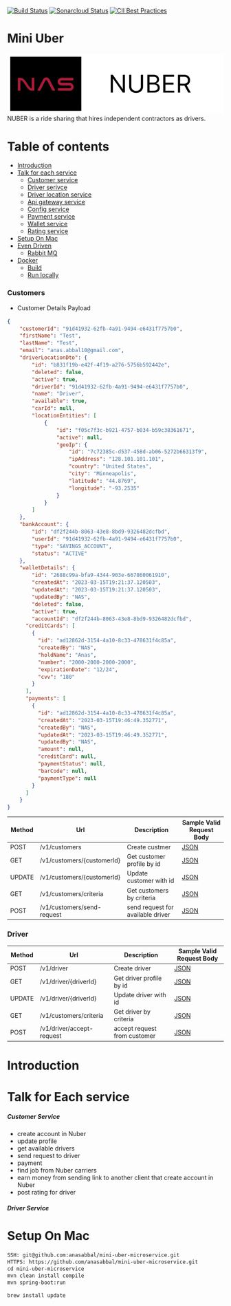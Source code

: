 [![Build Status](https://travis-ci.com/coma123/Spring-Boot-Blog-REST-API.svg?branch=development)](https://travis-ci.com/coma123/Spring-Boot-Blog-REST-API) [![Sonarcloud Status](https://sonarcloud.io/api/project_badges/measure?project=coma123_Spring-Boot-Blog-REST-API&metric=alert_status)](https://sonarcloud.io/dashboard?id=coma123_Spring-Boot-Blog-REST-API) [![CII Best Practices](https://bestpractices.coreinfrastructure.org/projects/3706/badge)](https://bestpractices.coreinfrastructure.org/projects/3706)

# Mini Uber
![logo](./img/back.png)
NUBER is a ride sharing that hires independent contractors as drivers.

# Table of contents
- [Introduction](#introduction)
- [Talk for each service](#talk-for-each-service)
  - [Customer service](#customer-service)
  - [Driver serivce](#driver-service)
  - [Driver location service](#)
  - [Api gateway service](#)
  - [Config service](#)
  - [Payment service](#)
  - [Wallet service](#)
  - [Rating service](#)
- [Setup On Mac](#setup-on-mac)
- [Even Driven](#)
  - [Rabbit MQ](#)
- [Docker](#docker)
  - [Build](#build)
  - [Run locally](#run-locally)

### Customers

- Customer Details Payload
```json
{
    "customerId": "91d41932-62fb-4a91-9494-e6431f7757b0",
    "firstName": "Test",
    "lastName": "Test",
    "email": "anas.abbal10@gmail.com",
    "driverLocationDto": {
        "id": "b831f19b-e42f-4f19-a276-5756b592442e",
        "deleted": false,
        "active": true,
        "driverId": "91d41932-62fb-4a91-9494-e6431f7757b0",
        "name": "Driver",
        "available": true,
        "carId": null,
        "locationEntities": [
            {
                "id": "f05c7f3c-b921-4757-b034-b59c38361671",
                "active": null,
                "geoIp": {
                    "id": "7c72385c-d537-458d-ab06-5272b66313f9",
                    "ipAddress": "128.101.101.101",
                    "country": "United States",
                    "city": "Minneapolis",
                    "latitude": "44.8769",
                    "longitude": "-93.2535"
                }
            }
        ]
    },
    "bankAccount": {
        "id": "df2f244b-8063-43e8-8bd9-9326482dcfbd",
        "userId": "91d41932-62fb-4a91-9494-e6431f7757b0",
        "type": "SAVINGS_ACCOUNT",
        "status": "ACTIVE"
    },
    "walletDetails": {
        "id": "2688c99a-bfa9-4344-903e-667860061910",
        "createdAt": "2023-03-15T19:21:37.120503",
        "updatedAt": "2023-03-15T19:21:37.120503",
        "updatedBy": "NAS",
        "deleted": false,
        "active": true,
        "accountId": "df2f244b-8063-43e8-8bd9-9326482dcfbd",
      "creditCards": [
        {
          "id": "ad12862d-3154-4a10-8c33-478631f4c85a",
          "createdBy": "NAS",
          "holdName": "Anas",
          "number": "2000-2000-2000-2000",
          "expirationDate": "12/24",
          "cvv": "180"
        }
      ],
      "payments": [
        {
          "id": "ad12862d-3154-4a10-8c33-478631f4c85a",
          "createdAt": "2023-03-15T19:46:49.352771",
          "createdBy": "NAS",
          "updatedAt": "2023-03-15T19:46:49.352771",
          "updatedBy": "NAS",
          "amount": null,
          "creditCard": null,
          "paymentStatus": null,
          "barCode": null,
          "paymentType": null
        }
      ]
    }
}
```


| Method | Url                               | Description                                                                           | Sample Valid Request Body |
|--------|-----------------------------------|---------------------------------------------------------------------------------------| ------------------------- |
| POST   | /v1/customers                     | Create custmer                                                                        |[JSON](#usercreate) |
| GET    | /v1/customers/{customerId}        | Get customer profile by id                                                            |[JSON](#usercreate) |
| UPDATE | /v1/customers/{customerId}        | Update customer with id                                                               | [JSON](#usercreate)|
| GET    | /v1/customers/criteria            | Get customers by criteria                                                             | [JSON](#usercreate)|
| POST   | /v1/customers/send-request        | send request for available driver                                                     | [JSON](#usercreate)|

### Driver
| Method | Url                    | Description              | Sample Valid Request Body |
|--------|------------------------|--------------------------| ------------------------- |
| POST   | /v1/driver             | Create driver            |[JSON](#usercreate) |
| GET    | /v1/driver/{driverId}  | Get driver profile by id |[JSON](#usercreate) |
| UPDATE | /v1/driver/{driverId}  | Update driver with id    | [JSON](#usercreate)|
| GET    | /v1/customers/criteria | Get driver by criteria   | [JSON](#usercreate)|
| POST   | /v1/driver/accept-request   | accept request from customer    | [JSON](#usercreate)|


# Introduction
# Talk for Each service
##### Customer Service
- create account in Nuber
- update profile
- get available drivers
- send request to driver
- payment
- find job from Nuber carriers
- earn money from sending link to another client that create account in Nuber
- post rating for driver

##### Driver Service
# Setup On Mac

```
SSH: git@github.com:anasabbal/mini-uber-microservice.git
HTTPS: https://github.com/anasabbal/mini-uber-microservice.git
cd mini-uber-microservice
mvn clean install compile
mvn spring-boot:run
```
```
brew install update
```
